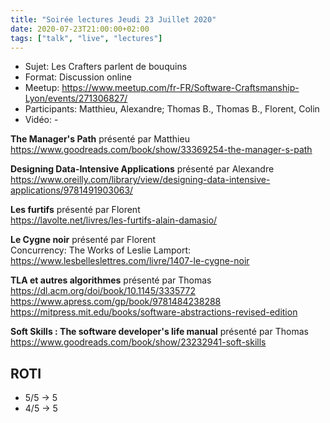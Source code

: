 ```yaml
---
title: "Soirée lectures Jeudi 23 Juillet 2020"
date: 2020-07-23T21:00:00+02:00
tags: ["talk", "live", "lectures"]
---
```


- Sujet: Les Crafters parlent de bouquins
- Format: Discussion online
- Meetup: https://www.meetup.com/fr-FR/Software-Craftsmanship-Lyon/events/271306827/
- Participants: Matthieu, Alexandre; Thomas B., Thomas B., Florent, Colin
- Vidéo: -

**The Manager's Path** présenté par Matthieu  
https://www.goodreads.com/book/show/33369254-the-manager-s-path

**Designing Data-Intensive Applications** présenté par Alexandre  
https://www.oreilly.com/library/view/designing-data-intensive-applications/9781491903063/

**Les furtifs** présenté par Florent  
https://lavolte.net/livres/les-furtifs-alain-damasio/

**Le Cygne noir** présenté par Florent  
Concurrency: The Works of Leslie Lamport: https://www.lesbelleslettres.com/livre/1407-le-cygne-noir

**TLA et autres algorithmes** présenté par Thomas  
https://dl.acm.org/doi/book/10.1145/3335772  
https://www.apress.com/gp/book/9781484238288  
https://mitpress.mit.edu/books/software-abstractions-revised-edition  

**Soft Skills : The software developer's life manual** présenté par Thomas  
https://www.goodreads.com/book/show/23232941-soft-skills


## ROTI

- 5/5 -> 5  
- 4/5 -> 5


